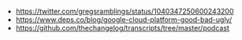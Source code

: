 - https://twitter.com/gregsramblings/status/1040347250600243200
- https://www.deps.co/blog/google-cloud-platform-good-bad-ugly/
- https://github.com/thechangelog/transcripts/tree/master/podcast
